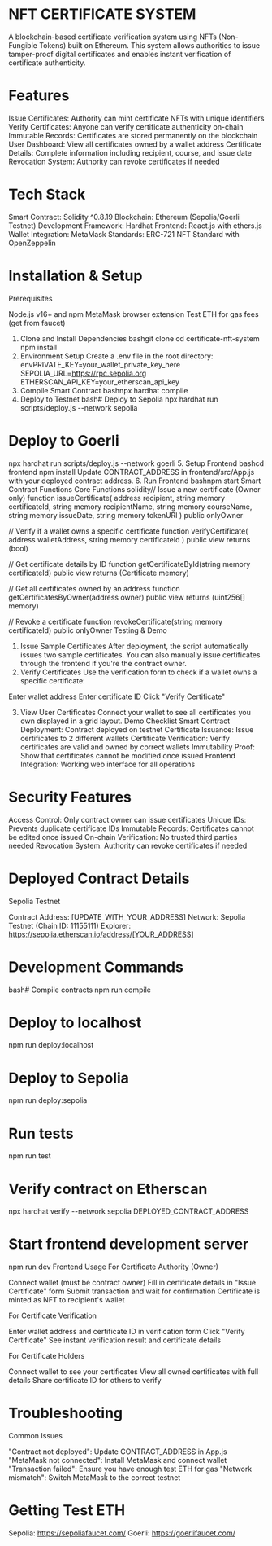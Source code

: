 # NFT CERTIFICATE SYSTEM

A blockchain-based certificate verification system using NFTs (Non-Fungible Tokens) built on Ethereum. This system allows authorities to issue tamper-proof digital certificates and enables instant verification of certificate authenticity.

# Features

Issue Certificates: Authority can mint certificate NFTs with unique identifiers
Verify Certificates: Anyone can verify certificate authenticity on-chain
Immutable Records: Certificates are stored permanently on the blockchain
User Dashboard: View all certificates owned by a wallet address
Certificate Details: Complete information including recipient, course, and issue date
Revocation System: Authority can revoke certificates if needed

# Tech Stack

Smart Contract: Solidity ^0.8.19
Blockchain: Ethereum (Sepolia/Goerli Testnet)
Development Framework: Hardhat
Frontend: React.js with ethers.js
Wallet Integration: MetaMask
Standards: ERC-721 NFT Standard with OpenZeppelin

# Installation & Setup
Prerequisites

Node.js v16+ and npm
MetaMask browser extension
Test ETH for gas fees (get from faucet)

1. Clone and Install Dependencies
bashgit clone <your-repo-url>
cd certificate-nft-system
npm install
2. Environment Setup
Create a .env file in the root directory:
envPRIVATE_KEY=your_wallet_private_key_here
SEPOLIA_URL=https://rpc.sepolia.org
ETHERSCAN_API_KEY=your_etherscan_api_key
3. Compile Smart Contract
bashnpx hardhat compile
4. Deploy to Testnet
bash# Deploy to Sepolia
npx hardhat run scripts/deploy.js --network sepolia

# Deploy to Goerli
npx hardhat run scripts/deploy.js --network goerli
5. Setup Frontend
bashcd frontend
npm install
Update CONTRACT_ADDRESS in frontend/src/App.js with your deployed contract address.
6. Run Frontend
bashnpm start
 Smart Contract Functions
Core Functions
solidity// Issue a new certificate (Owner only)
function issueCertificate(
    address recipient,
    string memory certificateId,
    string memory recipientName,
    string memory courseName,
    string memory issueDate,
    string memory tokenURI
) public onlyOwner

// Verify if a wallet owns a specific certificate
function verifyCertificate(
    address walletAddress, 
    string memory certificateId
) public view returns (bool)

// Get certificate details by ID
function getCertificateById(string memory certificateId) 
    public view returns (Certificate memory)

// Get all certificates owned by an address
function getCertificatesByOwner(address owner) 
    public view returns (uint256[] memory)

// Revoke a certificate
function revokeCertificate(string memory certificateId) 
    public onlyOwner
 Testing & Demo
1. Issue Sample Certificates
After deployment, the script automatically issues two sample certificates. You can also manually issue certificates through the frontend if you're the contract owner.
2. Verify Certificates
Use the verification form to check if a wallet owns a specific certificate:

Enter wallet address
Enter certificate ID
Click "Verify Certificate"

3. View User Certificates
Connect your wallet to see all certificates you own displayed in a grid layout.
 Demo Checklist
Smart Contract Deployment: Contract deployed on testnet
 Certificate Issuance: Issue certificates to 2 different wallets
 Certificate Verification: Verify certificates are valid and owned by correct wallets
 Immutability Proof: Show that certificates cannot be modified once issued
 Frontend Integration: Working web interface for all operations

# Security Features

Access Control: Only contract owner can issue certificates
Unique IDs: Prevents duplicate certificate IDs
Immutable Records: Certificates cannot be edited once issued
On-chain Verification: No trusted third parties needed
Revocation System: Authority can revoke certificates if needed

# Deployed Contract Details
Sepolia Testnet

Contract Address: [UPDATE_WITH_YOUR_ADDRESS]
Network: Sepolia Testnet (Chain ID: 11155111)
Explorer: https://sepolia.etherscan.io/address/[YOUR_ADDRESS]


# Development Commands
bash# Compile contracts
npm run compile

# Deploy to localhost
npm run deploy:localhost

# Deploy to Sepolia
npm run deploy:sepolia

# Run tests
npm run test

# Verify contract on Etherscan
npx hardhat verify --network sepolia DEPLOYED_CONTRACT_ADDRESS

# Start frontend development server
npm run dev
 Frontend Usage
For Certificate Authority (Owner)

Connect wallet (must be contract owner)
Fill in certificate details in "Issue Certificate" form
Submit transaction and wait for confirmation
Certificate is minted as NFT to recipient's wallet

For Certificate Verification

Enter wallet address and certificate ID in verification form
Click "Verify Certificate"
See instant verification result and certificate details

For Certificate Holders

Connect wallet to see your certificates
View all owned certificates with full details
Share certificate ID for others to verify

 # Troubleshooting
Common Issues

"Contract not deployed": Update CONTRACT_ADDRESS in App.js
"MetaMask not connected": Install MetaMask and connect wallet
"Transaction failed": Ensure you have enough test ETH for gas
"Network mismatch": Switch MetaMask to the correct testnet

# Getting Test ETH

Sepolia: https://sepoliafaucet.com/
Goerli: https://goerlifaucet.com/
